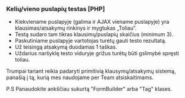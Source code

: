 ### Kelių/vieno puslapių testas [PHP]

- Kiekviename puslapyje (galima ir AJAX viename puslapyje) yra klausimas/atsakymų rinkinys ir mygtukas „Toliau“.
- Testą sudaro tam tikras klausimų/puslapių skaičius (minimum 3).
- Paskutiniame puslapyje vartotojas turėtų gauti testo rezultatą.
- Už teisingą atsakymą duodamas 1 taškas.
- Uždarius naršyklę testo viduryje grižus turėtų būti gslimybė spręsti toliau.

Trumpai tariant reikia padaryti primitivią klausymų/atsakymų sistemą, panašią į tą, kurią mes naudojame per Team atsiskaitimams.

P.S
Panaudokite ankščiau sukurtą "FormBuilder" arba "Tag" klases.